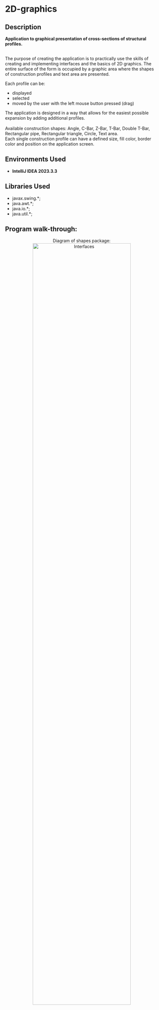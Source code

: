 # 2D-graphics
<h2>Description</h2>
<b>Application to graphical presentation of cross-sections of structural profiles.</b>
</br></br>
<p>
 The purpose of creating the application is to practically use the skills of creating and implementing interfaces and the basics of 2D graphics.
 The entire surface of the form is occupied by a graphic area where the shapes of construction profiles and text area are presented.

Each profile can be: 
<ul>
 <li>displayed</li>
 <li>selected</li>
 <li>moved by the user with the left mouse button pressed (drag) </li>
</ul>
 The application is designed in a way that allows for the easiest possible expansion by adding additional profiles. <br><br>
 Available construction shapes: Angle, C-Bar, Z-Bar, T-Bar, Double T-Bar, Rectangular pipe, Rectangular triangle,  Circle, Text area. <br>
 Each single construction profile can have a defined size, fill color, border color and position on the application screen.
</p>

<h2>Environments Used</h2>

- <b>IntelliJ IDEA 2023.3.3</b>

<h2>Libraries Used</h2>

- javax.swing.*;
- java.awt.*;
- java.io.*;
- java.util.*;

<h2>Program walk-through:</h2>
<p align="center">
Diagram of shapes package: <br/>
<img src="https://i.imgur.com/ZtRtR7i.png" width="80%" alt ="Interfaces"/>
<br />
<br />
<p align="center">
Launching the application: <br/>
<img src="https://i.imgur.com/MeJEDbX.png" width="80%" alt ="App"/>
<br />
<br />
Clicks and drags:  <br/>
<img src="https://i.imgur.com/Moey6WP.png" width="80%"  alt="DragAndMove"/>
<br />
<br />
Time of drawning shapes on the application bar: <br/>
<img src="https://i.imgur.com/vcxnBUY.png" width="80%" alt="TimeOfDrawning"/>
<br />
<br />
